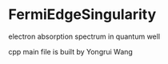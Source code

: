# FermiEdgeSingularity
electron absorption spectrum in quantum well

cpp main file is built by Yongrui Wang
